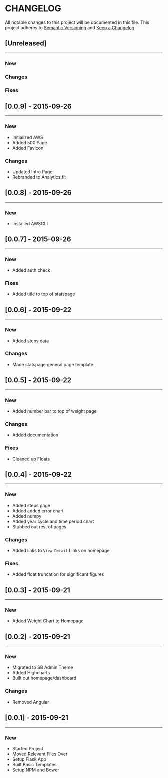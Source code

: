 # CHANGELOG

All notable changes to this project will be documented in this file.
This project adheres to [Semantic Versioning](http://semver.org/) and [Keep a Changelog](http://keepachangelog.com/).

## [Unreleased]
---

### New

### Changes

### Fixes


## [0.0.9] - 2015-09-26
---

### New

* Initialized AWS
* Added 500 Page
* Added Favicon

### Changes

* Updated Intro Page
* Rebranded to Analytics.fit


## [0.0.8] - 2015-09-26
---

### New

* Installed AWSCLI


## [0.0.7] - 2015-09-26
---

### New

* Added auth check

### Fixes

* Added title to top of statspage

## [0.0.6] - 2015-09-22
---

### New

* Added steps data

### Changes

* Made statspage general page template

## [0.0.5] - 2015-09-22
---

### New

* Added number bar to top of weight page

### Changes

* Added documentation

### Fixes

* Cleaned up Floats

## [0.0.4] - 2015-09-22
---

### New

* Added steps page
* Added added error chart
* Added numpy
* Added year cycle and time period chart
* Stubbed out rest of pages

### Changes

* Added links to `View Detail` Links on homepage

### Fixes

* Added float truncation for significant figures

## [0.0.3] - 2015-09-21
---

### New

* Added Weight Chart to Homepage


## [0.0.2] - 2015-09-21
---

### New

* Migrated to SB Admin Theme
* Added Highcharts
* Built out homepage/dashboard

### Changes

* Removed Angular


## [0.0.1] - 2015-09-21
---

### New

* Started Project
* Moved Relevant Files Over
* Setup Flask App
* Built Basic Templates
* Setup NPM and Bower










